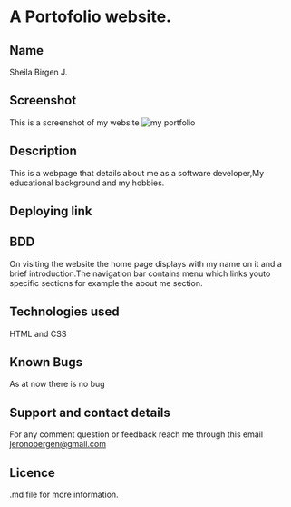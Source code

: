 # A Portofolio website.

## Name
Sheila Birgen J.
## Screenshot
This is a screenshot of my website
<img src="image/potfolio5.png" alt="my portfolio"> 

## Description
This is a webpage that details about me as a software developer,My educational background and my hobbies.
## Deploying link

## BDD
On visiting the website the home page displays with my name on it and a brief introduction.The navigation bar contains menu which links youto specific sections for example the about me section.
## Technologies used
HTML and CSS
## Known Bugs
As at now there is no bug
## Support and contact details
For any comment question or feedback reach me through this email jeronobergen@gmail.com
## Licence
.md file for more information.